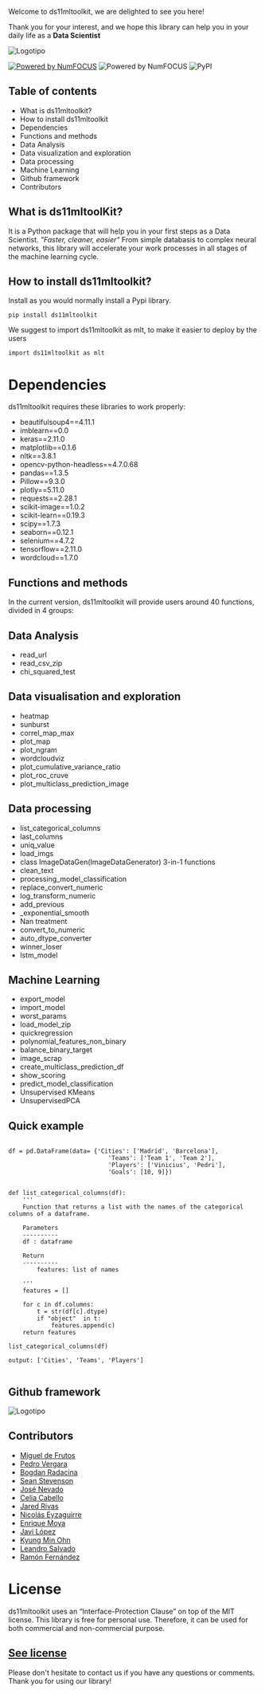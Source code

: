 Welcome to ds11mltoolkit, we are delighted to see you here!

Thank you for your interest, and we hope this library can help you in your daily life as a **Data Scientist**

![Logotipo](./assets/logo.jpg)

[![Powered by NumFOCUS](https://img.shields.io/badge/powered%20by-TheBridge-orange.svg?style=flat&colorA=E1523D&colorB=007D8A)](https://www.thebridge.tech/) ![Powered by NumFOCUS](https://img.shields.io/badge/Contributors-13-orange.svg?style=flat&colorA=E1523D&colorB=007D8A) ![PyPI](https://img.shields.io/pypi/v/ds11mltoolkit.svg)

## Table of contents
- What is ds11mltoolkit?
- How to install ds11mltoolkit
- Dependencies
- Functions and methods
 - Data Analysis
 - Data visualization and exploration
 - Data processing
 - Machine Learning
- Github framework
- Contributors

## What is ds11mltoolKit?

It is a Python package that will help you in your first steps as a Data Scientist. *"Faster, cleaner, easier"* From simple databasis to complex neural networks, this library will accelerate your work processes in all stages of the machine learning cycle.

## How to install ds11mltoolkit?

Install as you would normally install a Pypi library.

```
pip install ds11mltoolkit
```

We suggest to import ds11mltoolkit as mlt, to make it easier to deploy by the users

```
import ds11mltoolkit as mlt
```

# Dependencies

ds11mltoolkit requires these libraries to work properly:

- beautifulsoup4==4.11.1
- imblearn==0.0
- keras==2.11.0
- matplotlib==0.1.6
- nltk==3.8.1
- opencv-python-headless==4.7.0.68
- pandas==1.3.5
- Pillow==9.3.0
- plotly==5.11.0
- requests==2.28.1
- scikit-image==1.0.2
- scikit-learn==0.19.3
- scipy==1.7.3
- seaborn==0.12.1
- selenium==4.7.2
- tensorflow==2.11.0
- wordcloud==1.7.0

## Functions and methods

In the current version, ds11mltoolkit will provide users around 40 functions, divided in 4 groups:

## Data Analysis

* read_url
* read_csv_zip
* chi_squared_test

## Data visualisation and exploration

* heatmap
* sunburst
* correl_map_max
* plot_map
* plot_ngram
* wordcloudviz
* plot_cumulative_variance_ratio
* plot_roc_cruve
* plot_multiclass_prediction_image

## Data processing

* list_categorical_columns
* last_columns
* uniq_value
* load_imgs
* class ImageDataGen(ImageDataGenerator) 3-in-1 functions
* clean_text
* processing_model_classification
* replace_convert_numeric
* log_transform_numeric
* add_previous
* _exponential_smooth
* Nan treatment
* convert_to_numeric
* auto_dtype_converter
* winner_loser
* lstm_model

## Machine Learning

* export_model
* import_model
* worst_params
* load_model_zip
* quickregression
* polynomial_features_non_binary
* balance_binary_target
* image_scrap
* create_multiclass_prediction_df
* show_scoring
* predict_model_classification
* Unsupervised KMeans
* UnsupervisedPCA


## Quick example


```

df = pd.DataFrame(data= {'Cities': ['Madrid', 'Barcelona'], 
                            'Teams': ['Team 1', 'Team 2'],
                            'Players': ['Vinicius', 'Pedri'],
                            'Goals': [10, 9]})


def list_categorical_columns(df):
    '''
    Function that returns a list with the names of the categorical columns of a dataframe.

    Parameters
    ----------
    df : dataframe
    
    Return
    ----------
        features: list of names

    '''
    features = []

    for c in df.columns:
        t = str(df[c].dtype)
        if "object"  in t:
            features.append(c)
    return features

list_categorical_columns(df)

output: ['Cities', 'Teams', 'Players']


```

## Github framework

![Logotipo](https://github.com/TheBridgeMachineLearningPythonLibrary/MachineLearningToolKit/blob/dev/assets/diagrama.png?raw=true)

## Contributors

- [Miguel de Frutos](https://github.com/Migueldfr)
- [Pedro Vergara](https://github.com/pericotronic)
- [Bogdan Radacina](https://github.com/BogdanBoyan92)
- [Sean Stevenson](https://github.com/seenstevo)
- [José Nevado](https://github.com/JNevado81)
- [Celia Cabello](https://github.com/celiacnavarro)
- [Jared Rivas](https://github.com/JaredR33)
- [Nicolás Eyzaguirre](https://github.com/NicolasEyzaguirre)
- [Enrique Moya](https://github.com/3Moya)
- [Javi López](https://github.com/javlopsan)
- [Kyung Min Ohn](https://github.com/exAdun)
- [Leandro Salvado](https://github.com/Lean788)
- [Ramón Fernández](https://github.com/RamonFCerezo)

# License

ds11mltoolkit uses an “Interface-Protection Clause” on top of the MIT license. This library is free for personal use. Therefore, it can be used for both commercial and non-commercial purpose. 

[See license](https://github.com/TheBridgeMachineLearningPythonLibrary/MachineLearningToolKit/blob/dev/LICENSE.txt)
---

Please don't hesitate to contact us if you have any questions or comments. Thank you for using our library!